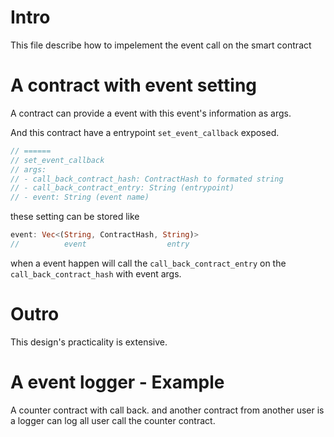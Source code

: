 # Intro
This file describe how to impelement the event call on the smart contract

# A contract with event setting

A contract can provide a event with this event's information as args.

And this contract have a entrypoint `set_event_callback` exposed.

```rust
// ======
// set_event_callback
// args: 
// - call_back_contract_hash: ContractHash to formated string
// - call_back_contract_entry: String (entrypoint)
// - event: String (event name)
```

these setting can be stored like
```rust
event: Vec<(String, ContractHash, String)>
//          event                  entry
```

when a event happen
will call the `call_back_contract_entry` on the `call_back_contract_hash` with event args.

# Outro

This design's practicality is extensive.

# A event logger - Example

A counter contract with call back. and another contract from another user is a logger can log all user call the counter contract.